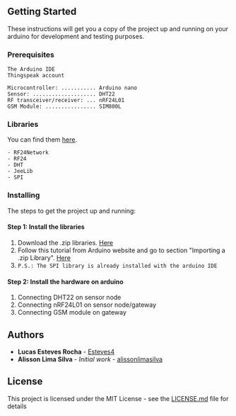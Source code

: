 ## Getting Started

These instructions will get you a copy of the project up and running on your arduino for development and testing purposes.

### Prerequisites

```
The Arduino IDE
Thingspeak account

Microcontroller: ........... Arduino nano
Sensor: .................... DHT22
RF transceiver/receiver: ... nRF24L01
GSM Module: ................ SIM800L
```

### Libraries

You can find them [here](Bibliotecas).
```
- RF24Network
- RF24
- DHT
- JeeLib
- SPI
```

### Installing

The steps to get the project up and running:

#### Step 1: Install the libraries 

   1. Download the .zip libraries. [Here](Bibliotecas)
   2. Follow this tutorial from Arduino website and go to section "Importing a .zip Library". [Here](https://www.arduino.cc/en/Guide/Libraries)
   3. ```P.S.: The SPI library is already installed with the arduino IDE```

#### Step 2: Install the hardware on arduino

   1. Connecting DHT22 on sensor node
   2. Connecting nRF24L01 on sensor node/gateway
   3. Connecting GSM module on gateway

## Authors

* **Lucas Esteves Rocha** - [Esteves4](https://github.com/Esteves4)
* **Alisson Lima Silva** - *Initial work* - [alissonlimasilva](https://github.com/alissonlimasilva)

## License

This project is licensed under the MIT License - see the [LICENSE.md](../LICENSE) file for details
